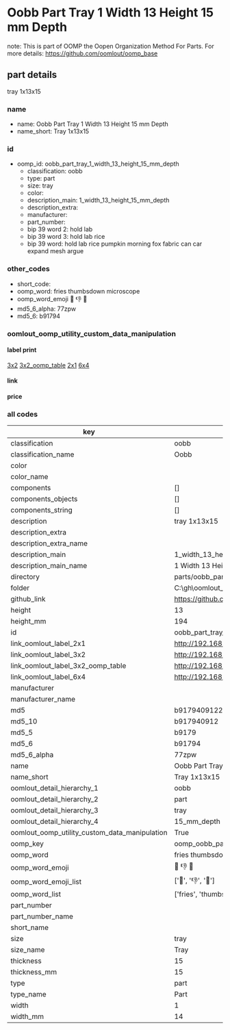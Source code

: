 # Oobb Part Tray 1 Width 13 Height 15 mm Depth  

note: This is part of OOMP the Oopen Organization Method For Parts. For more details: https://github.com/oomlout/oomp_base

##  part details
  



tray 1x13x15



### name
* name: Oobb Part Tray 1 Width 13 Height 15 mm Depth
* name_short: Tray 1x13x15 
### id
* oomp_id: oobb_part_tray_1_width_13_height_15_mm_depth
  * classification: oobb
  * type: part
  * size: tray
  * color: 
  * description_main: 1_width_13_height_15_mm_depth
  * description_extra: 
  * manufacturer: 
  * part_number: 
  * bip 39 word 2: hold lab
  * bip 39 word 3: hold lab rice
  * bip 39 word: hold lab rice pumpkin morning fox fabric can car expand mesh argue

### other_codes
* short_code: 
* oomp_word: fries thumbsdown microscope
* oomp_word_emoji :fries: :thumbsdown: :microscope:
* md5_6_alpha: 77zpw
* md5_6: b91794






### oomlout_oomp_utility_custom_data_manipulation
#### label print
[3x2](http://192.168.1.245:1112/?label=oomp%2077zpw)
[3x2_oomp_table](http://192.168.1.108:1112/?label=oomp%2077zpw)
[2x1](http://192.168.1.242:1112/?label=oomp%2077zpw)
[6x4](http://192.168.1.55:1112/?label=oomp%2077zpw)    

#### link

                              

#### price







### all codes 
| key | value |  
| --- | --- |  
| classification | oobb |  
| classification_name | Oobb |  
| color |  |  
| color_name |  |  
| components | [] |  
| components_objects | [] |  
| components_string | [] |  
| description | tray 1x13x15 |  
| description_extra |  |  
| description_extra_name |  |  
| description_main | 1_width_13_height_15_mm_depth |  
| description_main_name | 1 Width 13 Height 15 mm Depth |  
| directory | parts/oobb_part_tray_1_width_13_height_15_mm_depth |  
| folder | C:\gh\oomlout_oobb_version_4_generated_parts\things\oobb_part_tray_1_width_13_height_15_mm_depth |  
| github_link | https://github.com/oomlout/oomlout_oomp_part_src/tree/main/parts/oobb_part_tray_1_width_13_height_15_mm_depth |  
| height | 13 |  
| height_mm | 194 |  
| id | oobb_part_tray_1_width_13_height_15_mm_depth |  
| link_oomlout_label_2x1 | http://192.168.1.242:1112/?label=oomp%2077zpw |  
| link_oomlout_label_3x2 | http://192.168.1.245:1112/?label=oomp%2077zpw |  
| link_oomlout_label_3x2_oomp_table | http://192.168.1.108:1112/?label=oomp%2077zpw |  
| link_oomlout_label_6x4 | http://192.168.1.55:1112/?label=oomp%2077zpw |  
| manufacturer |  |  
| manufacturer_name |  |  
| md5 | b91794091220ea2d7147fadb725f0364 |  
| md5_10 | b917940912 |  
| md5_5 | b9179 |  
| md5_6 | b91794 |  
| md5_6_alpha | 77zpw |  
| name | Oobb Part Tray 1 Width 13 Height 15 mm Depth |  
| name_short | Tray 1x13x15  |  
| oomlout_detail_hierarchy_1 | oobb |  
| oomlout_detail_hierarchy_2 | part |  
| oomlout_detail_hierarchy_3 | tray |  
| oomlout_detail_hierarchy_4 | 15_mm_depth |  
| oomlout_oomp_utility_custom_data_manipulation | True |  
| oomp_key | oomp_oobb_part_tray_1_width_13_height_15_mm_depth |  
| oomp_word | fries thumbsdown microscope |  
| oomp_word_emoji | :fries: :thumbsdown: :microscope: |  
| oomp_word_emoji_list | [':fries:', ':thumbsdown:', ':microscope:'] |  
| oomp_word_list | ['fries', 'thumbsdown', 'microscope'] |  
| part_number |  |  
| part_number_name |  |  
| short_name |  |  
| size | tray |  
| size_name | Tray |  
| thickness | 15 |  
| thickness_mm | 15 |  
| type | part |  
| type_name | Part |  
| width | 1 |  
| width_mm | 14 |  
